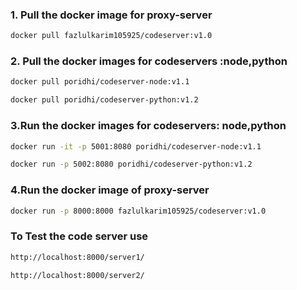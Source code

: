 ### 1. Pull the docker image for proxy-server
```bash
docker pull fazlulkarim105925/codeserver:v1.0
```

### 2. Pull the docker images for codeservers :node,python
```bash
docker pull poridhi/codeserver-node:v1.1

```
```bash
docker pull poridhi/codeserver-python:v1.2

```

### 3.Run the docker images for codeservers: node,python
```bash
docker run -it -p 5001:8080 poridhi/codeserver-node:v1.1

```
```bash
docker run -p 5002:8080 poridhi/codeserver-python:v1.2

```

### 4.Run the docker image of proxy-server
```bash
docker run -p 8000:8000 fazlulkarim105925/codeserver:v1.0
```
### To Test the code server use
```bash
http://localhost:8000/server1/

```
```bash
http://localhost:8000/server2/
```
